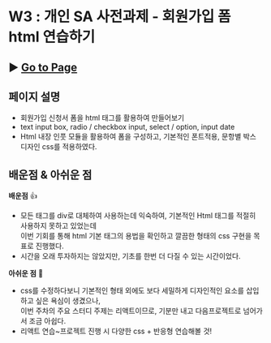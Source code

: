 # W3 : 개인 SA 사전과제 - 회원가입 폼 html 연습하기

## ▶︎ [Go to Page](https://joy-jointest.netlify.app/)

## 페이지 설명
- 회원가입 신청서 폼을 html 태그를 활용하여 만들어보기 
- text input box, radio / checkbox input, select / option, input date
- Html 내장 인풋 모듈을 활용하여 폼을 구성하고, 기본적인 폰트적용, 문항별 박스 디자인 css를 적용하였다.


## 배운점 & 아쉬운 점
<b>배운점</b> 👍 <br>
- 모든 태그를 div로 대체하여 사용하는데 익숙하여, 기본적인 Html 태그를 적절히 사용하지 못하고 있었는데 <br>
이번 기회를 통해 html 기본 태그의 용법을 확인하고 깔끔한 형태의 css 구현을 목표로 진행했다.
- 시간을 오래 투자하지는 않았지만, 기초를 한번 더 다질 수 있는 시간이었다.

<b>아쉬운 점</b> 🥲
- css를 수정하다보니 기본적인 형태 외에도 보다 세밀하게 디자인적인 요소를 삽입하고 싶은 욕심이 생겼으나,<br>
이번 주차의 주요 스터디 주제는 리액트이므로, 기분만 내고 다음프로젝트로 넘어가서 조금 아쉽다. 
- 리액트 연습~프로젝트 진행 시 다양한 css + 반응형 연습해볼 것!
